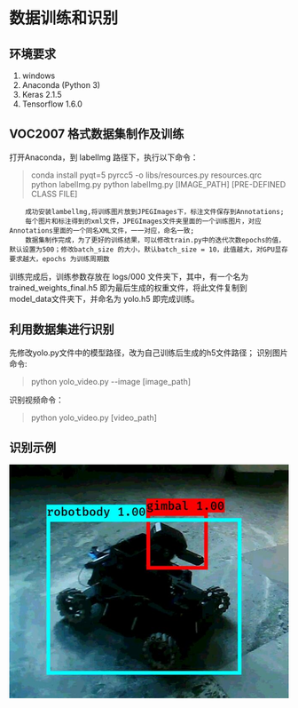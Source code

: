 # 数据训练和识别



## 环境要求

 1. windows
 2. Anaconda (Python 3)
 3. Keras 2.1.5
 4. Tensorflow 1.6.0






## VOC2007 格式数据集制作及训练
打开Anaconda，到 labelImg 路径下，执行以下命令：
> conda install pyqt=5
pyrcc5 -o libs/resources.py resources.qrc
python labelImg.py
python labelImg.py [IMAGE_PATH] [PRE-DEFINED CLASS FILE]

        成功安装lambellmg,将训练图片放到JPEGImages下，标注文件保存到Annotations;
        每个图片和标注得到的xml文件，JPEGImages文件夹里面的一个训练图片，对应Annotations里面的一个同名XML文件，一一对应，命名一致;
        数据集制作完成，为了更好的训练结果，可以修改train.py中的迭代次数epochs的值，默认设置为500；修改batch_size 的大小，默认batch_size = 10，此值越大，对GPU显存要求越大，epochs 为训练周期数
训练完成后，训练参数存放在 logs/000 文件夹下，其中，有一个名为 trained_weights_final.h5 即为最后生成的权重文件，将此文件复制到model_data文件夹下，并命名为 yolo.h5 即完成训练。




## 利用数据集进行识别
先修改yolo.py文件中的模型路径，改为自己训练后生成的h5文件路径；
识别图片命令:
>python yolo_video.py --image [image_path]

识别视频命令：
>python yolo_video.py [video_path]

## 识别示例


![image](https://github.com/hitwh613/Perception-group/blob/master/%E5%93%A8%E5%B2%97%E6%95%B0%E6%8D%AE%E8%AE%AD%E7%BB%83%E5%92%8C%E8%AF%86%E5%88%AB/%E8%AF%86%E5%88%AB%E7%A4%BA%E4%BE%8B.jpg)
